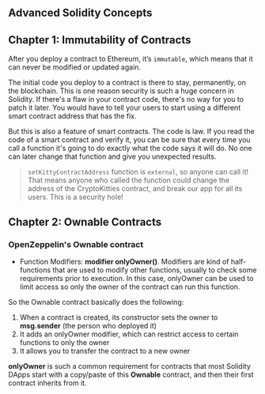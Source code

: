 ## Advanced Solidity Concepts

## Chapter 1: Immutability of Contracts

After you deploy a contract to Ethereum, it’s `immutable`, which means that it can never be modified or updated again.

The initial code you deploy to a contract is there to stay, permanently, on the blockchain. This is one reason security is such a huge concern in Solidity. If there's a flaw in your contract code, there's no way for you to patch it later. You would have to tell your users to start using a different smart contract address that has the fix.

But this is also a feature of smart contracts. The code is law. If you read the code of a smart contract and verify it, you can be sure that every time you call a function it's going to do exactly what the code says it will do. No one can later change that function and give you unexpected results.

> `setKittyContractAddress` function is `external`, so anyone can call it! That means anyone who called the function could change the address of the CryptoKitties contract, and break our app for all its users. This is a security hole!

## Chapter 2: Ownable Contracts

### OpenZeppelin's Ownable contract

- Function Modifiers: **modifier onlyOwner()**. Modifiers are kind of half-functions that are used to modify other functions, usually to check some requirements prior to execution. In this case, onlyOwner can be used to limit access so only the owner of the contract can run this function.

So the Ownable contract basically does the following:

1. When a contract is created, its constructor sets the owner to **msg.sender** (the person who deployed it)
2. It adds an onlyOwner modifier, which can restrict access to certain functions to only the owner
3. It allows you to transfer the contract to a new owner

**onlyOwner** is such a common requirement for contracts that most Solidity DApps start with a copy/paste of this **Ownable** contract, and then their first contract inherits from it.
